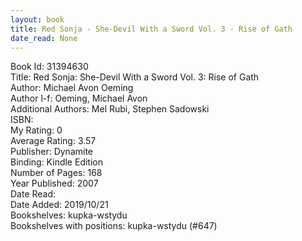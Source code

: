 ```yaml
---
layout: book
title: Red Sonja - She-Devil With a Sword Vol. 3 - Rise of Gath
date_read: None
---
```


Book Id: 31394630<br />
Title: Red Sonja: She-Devil With a Sword Vol. 3: Rise of Gath<br />
Author: Michael Avon Oeming<br />
Author l-f: Oeming, Michael Avon<br />
Additional Authors: Mel Rubi, Stephen Sadowski<br />
ISBN: <br />
My Rating: 0<br />
Average Rating: 3.57<br />
Publisher: Dynamite<br />
Binding: Kindle Edition<br />
Number of Pages: 168<br />
Year Published: 2007<br />
Date Read: <br />
Date Added: 2019/10/21<br />
Bookshelves: kupka-wstydu<br />
Bookshelves with positions: kupka-wstydu (#647)<br />

